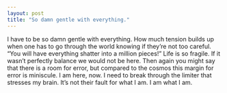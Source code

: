 ```yaml
---
layout: post
title: "So damn gentle with everything."
---
```

I have to be so damn gentle with everything. How much tension builds up when one has to go through the world knowing if they’re not too careful. “You will have everything shatter into a million pieces!” Life is so fragile. If it wasn’t perfectly balance we would not be here. Then again you might say that there is a room for error, but compared to the cosmos this margin for error is miniscule. I am here, now. I need to break through the limiter that stresses my brain. It’s not their fault for what I am. I am what I am.
